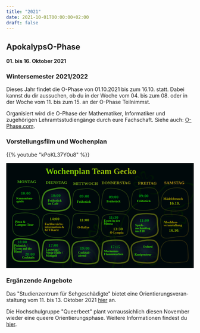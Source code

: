 ```yaml
---
title: "2021"
date: 2021-10-01T00:00:00+02:00
draft: false
---
```


## ApokalypsO-Phase

**01. bis 16. Oktober 2021**

### Wintersemester 2021/2022

Dieses Jahr findet die O-Phase von 01.10.2021 bis zum 16.10. statt.
Dabei kannst du dir aussuchen, ob du in der Woche vom 04. bis zum 08. oder in der Woche vom 11. bis zum 15. an der O-Phase Teilnimmst.

Organisiert wird die O-Phase der Mathematiker, Informatiker und zugehörigen Lehramts&shy;studien&shy;gänge durch eure Fachschaft.
Siehe auch: [O-Phase.com](https://o-phase.com/account/login).

### Vorstellungsfilm und Wochenplan

{{% youtube "kPoKL37Y0u8" %}}

<svg
   viewBox="0 0 508 285.75001"
   version="1.1"
   id="svg5"
   xmlns:xlink="http://www.w3.org/1999/xlink"
   xmlns="http://www.w3.org/2000/svg"
   xmlns:svg="http://www.w3.org/2000/svg">
  <defs
     id="defs">
    <linearGradient
       id="frames">
      <stop
         style="stop-color:#388a17;stop-opacity:1"
         offset="0"
         id="stop6102" />
      <stop
         style="stop-color:#5b3c0d;stop-opacity:1"
         offset="1"
         id="stop6104" />
    </linearGradient>
    <linearGradient
       id="highlight">
      <stop
         style="stop-color:#24394a;stop-opacity:0.57254899"
         offset="0"
         id="stop17684" />
      <stop
         style="stop-color:#201946;stop-opacity:0.09267417"
         offset="1"
         id="stop17686" />
    </linearGradient>
    <linearGradient
       id="heading">
      <stop
         style="stop-color:#75cf00;stop-opacity:1"
         offset="0"
         id="stop5940" />
      <stop
         style="stop-color:#d3a11b;stop-opacity:1"
         offset="1"
         id="stop5942" />
    </linearGradient>
    <linearGradient
       id="weekdays">
      <stop
         style="stop-color:#40a013;stop-opacity:1"
         offset="0"
         id="stop256910" />
      <stop
         style="stop-color:#c5831b;stop-opacity:1"
         offset="1"
         id="stop256912" />
    </linearGradient>
    <linearGradient
       xlink:href="#heading"
       id="linearGradient256297"
       x1="18.330492"
       y1="10.031636"
       x2="523.18079"
       y2="55.610588"
       gradientUnits="userSpaceOnUse"
       gradientTransform="translate(84.662041,-2.5783714)" />
    <linearGradient
       xlink:href="#weekdays"
       id="linearGradient257722"
       gradientUnits="userSpaceOnUse"
       x1="33.089157"
       y1="47.137821"
       x2="555.29407"
       y2="64.934868" />
    <linearGradient
       xlink:href="#weekdays"
       id="linearGradient257724"
       gradientUnits="userSpaceOnUse"
       x1="33.089157"
       y1="47.137821"
       x2="555.29407"
       y2="64.934868" />
    <linearGradient
       xlink:href="#weekdays"
       id="linearGradient257726"
       gradientUnits="userSpaceOnUse"
       x1="33.089157"
       y1="47.137821"
       x2="555.29407"
       y2="64.934868" />
    <linearGradient
       xlink:href="#weekdays"
       id="linearGradient257728"
       gradientUnits="userSpaceOnUse"
       x1="33.089157"
       y1="47.137821"
       x2="555.29407"
       y2="64.934868" />
    <linearGradient
       xlink:href="#weekdays"
       id="linearGradient257730"
       gradientUnits="userSpaceOnUse"
       x1="33.089157"
       y1="47.137821"
       x2="555.29407"
       y2="64.934868" />
    <linearGradient
       xlink:href="#weekdays"
       id="linearGradient257732"
       gradientUnits="userSpaceOnUse"
       x1="33.089157"
       y1="47.137821"
       x2="555.29407"
       y2="64.934868" />
    <radialGradient
       xlink:href="#highlight"
       id="radialGradient16986"
       cx="133.46398"
       cy="234.91393"
       fx="133.46398"
       fy="234.91393"
       r="39.398921"
       gradientTransform="matrix(1,0,0,0.82540223,0,41.015448)"
       gradientUnits="userSpaceOnUse" />
    <radialGradient
       xlink:href="#highlight"
       id="radialGradient16988"
       cx="213.75343"
       cy="237.30441"
       fx="213.75343"
       fy="237.30441"
       r="38.85313"
       gradientTransform="matrix(1,0,0,0.86436698,0,32.186314)"
       gradientUnits="userSpaceOnUse" />
    <radialGradient
       xlink:href="#highlight"
       id="radialGradient16990"
       cx="294.86633"
       cy="236.32964"
       fx="294.86633"
       fy="236.32964"
       r="39.101948"
       gradientTransform="matrix(1,0,0,0.84638901,0,36.302831)"
       gradientUnits="userSpaceOnUse" />
    <radialGradient
       xlink:href="#highlight"
       id="radialGradient16992"
       cx="374.41156"
       cy="235.77786"
       fx="374.41156"
       fy="235.77786"
       r="38.752403"
       gradientTransform="matrix(1,0,0,0.85096703,0,35.138676)"
       gradientUnits="userSpaceOnUse" />
    <radialGradient
       xlink:href="#highlight"
       id="radialGradient16994"
       cx="373.36136"
       cy="165.48178"
       fx="373.36136"
       fy="165.48178"
       r="38.755791"
       gradientTransform="matrix(1,0,0,0.88569809,0,18.914883)"
       gradientUnits="userSpaceOnUse" />
    <radialGradient
       xlink:href="#highlight"
       id="radialGradient10614"
       cx="52.619007"
       cy="231.99966"
       fx="52.619007"
       fy="231.99966"
       r="38.180096"
       gradientTransform="matrix(1,0,0,0.83593524,0,38.062971)"
       gradientUnits="userSpaceOnUse" />
    <radialGradient
       xlink:href="#highlight"
       id="radialGradient10616"
       cx="134.4686"
       cy="95.038124"
       fx="134.4686"
       fy="95.038124"
       r="39.564335"
       gradientTransform="matrix(1,0,0,0.81316812,0,17.756152)"
       gradientUnits="userSpaceOnUse" />
    <linearGradient
       xlink:href="#frames"
       id="linearGradient257162"
       x1="33.089157"
       y1="47.137821"
       x2="555.29407"
       y2="64.934868"
       gradientUnits="userSpaceOnUse" />
    <linearGradient
       xlink:href="#frames"
       id="linearGradient6536"
       x1="13.534964"
       y1="165.33647"
       x2="493.58337"
       y2="165.33647"
       gradientUnits="userSpaceOnUse" />
    <linearGradient
       xlink:href="#frames"
       id="linearGradient8265"
       gradientUnits="userSpaceOnUse"
       x1="19.43601"
       y1="92.004738"
       x2="548.9679"
       y2="319.35419" />
    <linearGradient
       xlink:href="#frames"
       id="linearGradient8267"
       gradientUnits="userSpaceOnUse"
       x1="19.43601"
       y1="92.004738"
       x2="548.9679"
       y2="319.35419" />
    <linearGradient
       xlink:href="#frames"
       id="linearGradient8269"
       gradientUnits="userSpaceOnUse"
       x1="19.43601"
       y1="92.004738"
       x2="548.9679"
       y2="319.35419" />
    <linearGradient
       xlink:href="#frames"
       id="linearGradient8271"
       gradientUnits="userSpaceOnUse"
       x1="19.43601"
       y1="92.004738"
       x2="548.9679"
       y2="319.35419" />
    <linearGradient
       xlink:href="#frames"
       id="linearGradient8273"
       gradientUnits="userSpaceOnUse"
       x1="19.43601"
       y1="92.004738"
       x2="548.9679"
       y2="319.35419" />
    <linearGradient
       xlink:href="#frames"
       id="linearGradient8275"
       gradientUnits="userSpaceOnUse"
       x1="19.43601"
       y1="92.004738"
       x2="548.9679"
       y2="319.35419" />
    <linearGradient
       xlink:href="#frames"
       id="linearGradient8277"
       gradientUnits="userSpaceOnUse"
       x1="19.43601"
       y1="92.004738"
       x2="548.9679"
       y2="319.35419" />
    <linearGradient
       xlink:href="#frames"
       id="linearGradient8279"
       gradientUnits="userSpaceOnUse"
       x1="19.43601"
       y1="92.004738"
       x2="548.9679"
       y2="319.35419" />
    <linearGradient
       xlink:href="#frames"
       id="linearGradient8281"
       gradientUnits="userSpaceOnUse"
       x1="19.43601"
       y1="92.004738"
       x2="548.9679"
       y2="319.35419" />
    <linearGradient
       xlink:href="#frames"
       id="linearGradient8283"
       gradientUnits="userSpaceOnUse"
       x1="19.43601"
       y1="92.004738"
       x2="548.9679"
       y2="319.35419" />
    <linearGradient
       xlink:href="#frames"
       id="linearGradient8285"
       gradientUnits="userSpaceOnUse"
       x1="19.43601"
       y1="92.004738"
       x2="548.9679"
       y2="319.35419" />
    <linearGradient
       xlink:href="#frames"
       id="linearGradient8287"
       gradientUnits="userSpaceOnUse"
       x1="19.43601"
       y1="92.004738"
       x2="548.9679"
       y2="319.35419" />
    <linearGradient
       xlink:href="#frames"
       id="linearGradient8289"
       gradientUnits="userSpaceOnUse"
       x1="19.43601"
       y1="92.004738"
       x2="548.9679"
       y2="319.35419" />
    <linearGradient
       xlink:href="#frames"
       id="linearGradient8291"
       gradientUnits="userSpaceOnUse"
       x1="19.43601"
       y1="92.004738"
       x2="548.9679"
       y2="319.35419" />
    <linearGradient
       xlink:href="#frames"
       id="linearGradient8293"
       gradientUnits="userSpaceOnUse"
       x1="19.43601"
       y1="92.004738"
       x2="548.9679"
       y2="319.35419" />
    <linearGradient
       xlink:href="#frames"
       id="linearGradient8295"
       gradientUnits="userSpaceOnUse"
       x1="19.43601"
       y1="92.004738"
       x2="548.9679"
       y2="319.35419" />
    <linearGradient
       xlink:href="#frames"
       id="linearGradient8297"
       gradientUnits="userSpaceOnUse"
       x1="19.43601"
       y1="92.004738"
       x2="548.9679"
       y2="319.35419" />
    <linearGradient
       xlink:href="#frames"
       id="linearGradient8299"
       gradientUnits="userSpaceOnUse"
       x1="19.43601"
       y1="92.004738"
       x2="548.9679"
       y2="319.35419" />
    <linearGradient
       xlink:href="#weekdays"
       id="linearGradient8564"
       gradientUnits="userSpaceOnUse"
       x1="30.926285"
       y1="55.818504"
       x2="484.73523"
       y2="55.818504" />
    <linearGradient
       xlink:href="#weekdays"
       id="linearGradient8566"
       gradientUnits="userSpaceOnUse"
       x1="30.926285"
       y1="55.818504"
       x2="484.73523"
       y2="55.818504" />
    <linearGradient
       xlink:href="#weekdays"
       id="linearGradient8568"
       gradientUnits="userSpaceOnUse"
       x1="30.926285"
       y1="55.818504"
       x2="484.73523"
       y2="55.818504" />
    <linearGradient
       xlink:href="#weekdays"
       id="linearGradient8570"
       gradientUnits="userSpaceOnUse"
       x1="30.926285"
       y1="55.818504"
       x2="484.73523"
       y2="55.818504" />
    <linearGradient
       xlink:href="#weekdays"
       id="linearGradient8572"
       gradientUnits="userSpaceOnUse"
       x1="30.926285"
       y1="55.818504"
       x2="484.73523"
       y2="55.818504" />
    <linearGradient
       xlink:href="#weekdays"
       id="linearGradient8574"
       gradientUnits="userSpaceOnUse"
       x1="30.926285"
       y1="55.818504"
       x2="484.73523"
       y2="55.818504" />
  </defs>
  <g
     id="layer1">
    <rect
       style="display:inline;fill:#00090b;fill-opacity:1;stroke:none;stroke-width:2.78551;stroke-linecap:round;stroke-linejoin:round;stroke-miterlimit:4;stroke-dasharray:none;stroke-opacity:1;paint-order:stroke fill markers"
       id="primer"
       width="508.147"
       height="285.88107"
       x="0"
       y="0" />
    <g
       style="clip-rule:evenodd;fill:#001e00;fill-opacity:0.633576;fill-rule:evenodd;stroke:none;stroke-linecap:round;stroke-linejoin:round"
       id="gecko"
       transform="matrix(0.13822526,0.34657909,-0.34657909,0.13822526,484.12378,-45.207782)">
      <path
         stroke="#88a900"
         stroke-width="1"
         d="m 248.495,423.515 c 0,73.149 15.383,118.711 65.229,180.552 2.051,2.545 21.063,22.52 38.668,37.463 14.214,12.065 32.299,21.212 35.013,14.898 1.345,-3.129 -13.303,-11.006 -27.556,-21.822 -19.41,-14.731 -40.756,-33.364 -44.659,-38.552 -14.668,-19.497 -37.019,-57.213 -47.639,-94.079 -17.525,-60.834 -19.056,-118.137 -19.056,-78.46 z"
         fill="#88a900"
         stroke-linecap="butt"
         opacity="1"
         stroke-linejoin="round"
         id="path900"
         style="fill:#001e00;fill-opacity:0.633576;stroke:none" />
      <path
         stroke="#88a900"
         stroke-width="1"
         d="m 167.846,350.439 c 1.711,-3.866 -1.265,6.048 2.611,3.436 8.163,-5.5 25.848,-17.795 27.486,-27.623 3.036,-18.213 -12.704,-22.915 -23.5,-19.241 -15.511,5.279 -28.863,25.218 -29.685,25.013 -7.057,-1.764 -1.78,-50.922 -30.235,-36.694 -31.92,15.96 5.966,37.311 -3.985,49.75 -8.844,11.054 -61.0015,-30.486 -55.7971,16.354 2.8782,25.904 48.1011,6.325 49.4751,13.193 3.45,17.249 -49.8578,11.39 -33.1209,40.68 15.9837,27.971 40.1929,-18.723 45.9019,-14.156 8.502,6.802 -17.9898,27.921 -11.407,38.893 8.396,13.993 29.415,11.706 36.831,-2.199 3.148,-5.901 2.587,-29.85 8.631,-31.864 1.709,-0.57 19.329,23.239 38.876,27.841 13.153,3.096 32.836,-11.253 40.064,-14.701 7.255,-3.461 10.755,-8.776 17.764,-17.296 3.075,-3.738 -48.223,23.345 -56.128,21.369 -12.767,-3.192 -27.492,-23.582 -41.373,-20.806 -2.248,0.45 -7.277,20.864 -14.705,32.983 -5.862,9.563 -13.476,13.092 -20.615,3.574 -7.729,-10.307 15.447,-29.493 4.81,-40.13 -8.471,-8.472 -31.9967,30.132 -38.0677,9.895 -4.8711,-16.237 30.2967,-25.439 25.2867,-35.457 -5.323,-10.647 -35.213,6.99 -38.48,-9.345 -7.2683,-36.342 35.474,-5.22 47.413,-15.667 12.642,-11.062 -34.8675,-35.136 1.787,-42.466 25.605,-5.121 13.267,27.838 28.036,29.685 11.83,1.478 28.64,-37.624 40.817,-16.08 10.719,18.966 -19.307,32.452 -18.691,31.059 z"
         fill="#88a900"
         stroke-linecap="butt"
         opacity="1"
         stroke-linejoin="round"
         id="path902"
         style="fill:#001e00;fill-opacity:0.633576;stroke:none" />
      <path
         stroke="#88a900"
         stroke-width="1"
         d="M 170.824,354.644"
         fill="#88a900"
         stroke-linecap="butt"
         opacity="1"
         stroke-linejoin="round"
         id="path904"
         style="fill:#001e00;fill-opacity:0.633576;stroke:none" />
      <path
         stroke="#88a900"
         stroke-width="1"
         d="m 171.309,354.32 c -9.83,-4.915 9.192,17.037 30.895,14.055 21.703,-2.982 30.589,-22.965 34.417,-36.364 12.134,-42.467 -22.744,-62.001 -27.644,-101.202 -2.643,-21.144 11.478,-62.887 11.478,-62.887 0,0 -3.239,44.575 -0.485,66.606 3.9,31.198 34.26,56.95 24.896,89.723 -6.776,23.717 -20.584,39.924 -34.296,44.952 -11.494,4.215 -22.858,-0.544 -30.566,-4.473 -6.683,-3.405 -15.683,-8.496 -11.281,-15.098"
         fill="#88a900"
         stroke-linecap="butt"
         opacity="1"
         stroke-linejoin="round"
         id="path906"
         style="fill:#001e00;fill-opacity:0.633576;stroke:none" />
      <path
         stroke="#88a900"
         stroke-width="1"
         d="m 219.054,165.634 c -2.591,-7.921 6.908,-38.265 15.033,-35.525 3.156,1.065 12.78,-28.506 28.554,-51.2517 13.953,-20.121 31.326,-30.7682 44.651,-29.2875 15.66,1.7399 51.89,40.8521 55.839,48.5726 4.806,9.3936 20.223,7.1206 25.46,15.1056 8.449,12.883 -1.097,31.99 -1.051,31.894 0.074,-0.158 6.388,-2.782 9.094,-8.772 2.322,-5.141 2.243,-14.626 1.262,-21.492 -2.348,-16.4346 -24.26,-10.629 -31.816,-24.4421 -14.189,-25.9405 -19.993,-49.7475 -56.656,-58.9132 -4.628,-1.157 -19.538,1.4652 -31.483,12.2128 -12.332,11.0967 -21.635,30.3319 -21.637,29.1917 -0.002,-1.7603 -13.322,29.0818 -21.364,46.7088 -2.172,4.762 -6.887,4.225 -9.536,5.473 -11.041,5.204 -15.715,17.46 -16.079,20.01 -1.357,9.499 11.889,27.118 9.729,20.515 z"
         fill="#88a900"
         stroke-linecap="butt"
         opacity="1"
         stroke-linejoin="round"
         id="path908"
         style="fill:#001e00;fill-opacity:0.633576;stroke:none" />
      <path
         stroke="#88a900"
         stroke-width="1"
         d="m 387.946,146.013 c -2.59,-4.946 0.331,11.205 1.353,16.694 1.763,9.468 4.195,19.55 2.735,29.202 -0.336,2.227 -6.5,24.964 -7.426,27.085 -14.312,32.792 -31.295,102.146 23.031,102.589 1.468,0.012 13.202,-4.144 17.392,-9.793 6.158,-8.305 10.334,-19.45 11.033,-20.737 2.101,-3.867 6.889,-18.403 6.85,-18.421 -1.293,-0.622 -6.22,9.495 -6.705,10.202 -2.833,4.129 -7.345,16.644 -14.687,24.912 -9.054,10.194 -24.118,14.867 -34.177,3.503 -24.536,-27.722 7.004,-79.516 13.898,-112.716 5.439,-26.197 -3.849,-34.475 -13.297,-52.52 z"
         fill="#88a900"
         stroke-linecap="butt"
         opacity="1"
         stroke-linejoin="round"
         id="path910"
         style="fill:#001e00;fill-opacity:0.633576;stroke:none" />
      <path
         stroke="#88a900"
         stroke-width="1"
         d="m 442.249,272.875 c 5.119,0.59 -9.707,-3.462 -14.76,-4.473 -8.373,-1.675 -33.244,-1.643 -27.624,-17.379 9.766,-27.344 28.791,-1.398 42.925,-6.225 2.796,-0.955 -18.147,-26.873 -11.689,-37.944 5.502,-9.431 22.752,0.033 25.887,1.536 3.135,1.503 14.066,21.303 14.956,21.272 3.915,-0.139 2.302,-33.353 23.052,-32.41 9.658,0.439 12.241,6.294 14.288,8.994 7.529,9.928 -22.87,27.885 -14.716,38.368 7.695,9.894 48.046,-35.931 41.919,13.085 -2.637,21.096 -37.992,3.472 -39.562,19.168 -1.056,10.559 31.952,3.51 23.18,24.813 -3.861,9.377 -41.957,-19.96 -35.596,-9.359 4.954,8.257 21.531,25.284 34.274,24.122 7.966,-0.726 17.377,-11.178 12.431,-27.253 -2.502,-8.131 -24.001,-9.941 -23.977,-12.738 0.025,-2.797 20.219,2.588 21.293,2.453 15.802,-1.975 21.853,-22.503 17.686,-37.506 -9.883,-35.575 -41.47,6.214 -49.184,-1.5 -6.455,-6.455 41.772,-22.404 21.752,-39.754 -4.121,-3.572 -7.924,-9.167 -12.892,-11.268 -34.508,-14.6 -27.522,32.589 -34.538,31.777 -7.016,-0.811 -1.992,-12.634 -9.124,-19.664 -2.264,-2.23 -5.424,-6.437 -10.143,-8.502 -6.647,-2.909 -20.281,-2.505 -25.742,3.685 -14.55,16.49 13.568,43.643 11.515,45.696 -1.085,1.085 -29.771,-11.513 -36.623,-8.399 -7.44,3.382 -10.035,14.915 -10.287,21.966 -0.938,26.252 44.904,20.874 47.445,20.75 2.541,-0.124 1.578,-3.573 3.854,-3.311 z"
         fill="#88a900"
         stroke-linecap="butt"
         opacity="1"
         stroke-linejoin="round"
         id="path912"
         style="fill:#001e00;fill-opacity:0.633576;stroke:none" />
      <path
         stroke="#88a900"
         stroke-width="1"
         d="m 483.489,291.167 c 0.667,-2.809 -6.253,-0.103 -9.897,10.878 -3.644,10.98 -10.236,27.268 -18.821,37.595 -9.374,11.276 -50.856,23.207 -36.286,24.873 5.636,0.645 35.35,-9.408 44.32,-17.418 18.954,-16.924 17.676,-43.251 20.684,-55.928 z"
         fill="#88a900"
         stroke-linecap="butt"
         opacity="1"
         stroke-linejoin="round"
         id="path914"
         style="fill:#001e00;fill-opacity:0.633576;stroke:none" />
      <path
         stroke="#88a900"
         stroke-width="1"
         d="m 414.591,368.078 c -6.651,-1.365 9.005,14.839 23.119,33.406 16.605,21.846 32.984,49.712 36.42,58.164 8.59,21.131 13.985,42.031 19.191,64.141 0.307,1.303 4.797,21.714 6.529,21.109 3.43,-1.199 1.89,-16.524 1.596,-19.202 -2.933,-26.705 -23.502,-96.688 -52.913,-132.323 -10.81,-13.097 -29.573,-24.398 -33.942,-25.295 z"
         fill="#88a900"
         stroke-linecap="butt"
         opacity="1"
         stroke-linejoin="round"
         id="path916"
         style="fill:#001e00;fill-opacity:0.633576;stroke:none" />
      <path
         stroke="#88a900"
         stroke-width="1"
         d="m 503.958,542.962 c -0.102,0.724 15.718,-32.435 32.515,-38.27 17.622,-6.121 42.676,20.746 49.305,16.871 6.867,-4.015 -2.434,-32.963 17.078,-27.045 15.35,4.656 8.91,31.349 17.839,30.421 7.271,-0.755 22.506,-52.404 36.542,-32.859 10.103,14.069 -13.219,36.731 -5.187,41.989 9.08,5.945 43.806,-39.534 51.17,-8.091 10.513,44.883 -42.77,21.697 -53.45,42.499 -5.262,10.249 45.957,49.079 14.001,54.537 -28.096,4.799 -23.419,-48.729 -44.64,-42.882 -14.945,4.117 -4.073,48.066 -28.03,52.158 -33.202,5.671 -4.106,-54.378 -0.768,-58.174 4.555,-5.18 -13.044,-11.509 -20.136,-12.38 -6.558,-0.805 -17.229,15.69 -20.159,27.749 -1.927,7.932 -3.432,19.834 -4.322,28.953 -0.162,1.654 -0.303,3.217 -0.423,4.648 -0.329,3.921 3.133,37.893 29.927,66.441 9.329,9.94 49.676,45.021 53.623,47.836 12.838,9.158 -27.951,-31.823 -44.772,-50.785 -16.239,-18.306 -39.882,-38.938 -33.286,-76.935 3.178,-18.307 8.213,-40.192 19.536,-40.441 7.696,-0.169 12.599,6.541 9.91,10.805 -14.763,23.414 -37.055,65.579 10.14,66.478 24.461,0.466 26.154,-56.124 30.492,-55.194 19.555,4.195 18.272,66.352 54.804,38.369 36.87,-28.242 -23.445,-49.54 -19.641,-58.086 8.949,-20.102 70.225,6.46 63.246,-50.023 -4.51,-36.501 -55.048,9.337 -61.091,5.277 -6.043,-4.061 26.155,-27.1 11.425,-40.696 -32.388,-29.897 -42.557,27.695 -47.966,27.949 -9.127,0.427 -2.019,-27.5 -11.759,-30.779 -5.2,-1.751 -11.631,-2.024 -16.535,0.742 -16.331,9.209 -7.974,26.225 -12.536,27.373 -2.406,0.605 -28.453,-20.332 -40.37,-20.668 -17.312,-0.489 -33.091,28.212 -36.482,52.213 z"
         fill="#88a900"
         stroke-linecap="butt"
         opacity="1"
         stroke-linejoin="round"
         id="path918"
         style="fill:#001e00;fill-opacity:0.633576;stroke:none" />
      <path
         stroke="#88a900"
         stroke-width="1"
         d="m 628.924,736.992 c 31.802,28.379 75.253,47.021 96.138,121.743 9.25,33.095 15.966,98.527 -2.635,157.705 -23.396,74.44 -83.59,140.48 -192.489,136.61 -71.995,-2.55 -165.859,-86.22 -134.242,-164.116 37.749,-93.009 99.491,-96.445 137.486,-79.68 27.18,11.992 33.121,40.847 35.749,39.554 5.83,-2.869 -10.14,-37.876 -26.658,-48.193 -22.679,-14.165 -49.905,-11.591 -70.082,-6.344 -69.442,18.059 -115.734,118.209 -72.55,190.699 12.625,21.19 33.898,46.55 62.404,57.54 C 666.747,1221.44 793.11,1024.82 732.12,840.117 712.324,780.164 663.476,761.359 614.846,719.339"
         fill="#88a900"
         stroke-linecap="butt"
         opacity="1"
         stroke-linejoin="round"
         id="path920"
         style="fill:#001e00;fill-opacity:0.633576;stroke:none" />
      <path
         stroke="#88a900"
         stroke-width="1"
         d="m 567.345,949.549 c -5.637,2.429 -5.209,-14.048 -41.91,-14.048 -28.542,0 -28.078,5.534 -52.994,25.11 -12.899,10.134 -32.924,39.221 -26.042,68.399 8.652,36.69 54.348,64.53 98.974,64.78 49.43,0.28 126.666,-27.58 135.306,-148.537 5.992,-83.891 -92.237,-165.267 -160.831,-192.039 -36.566,-14.271 -36.449,-11.782 -63.859,-22.06 -5.279,-1.98 -63.7,-8.745 -61.179,-11.397 2.946,-3.098 7.291,-4.816 12.536,-5.552 12.98,-1.819 31.469,2.381 47.896,6.586 23.066,5.905 79.215,26.741 98.312,35.674 126.082,58.973 186.238,204.561 78.301,312.495 -19.979,19.98 -46.369,30.48 -77.008,31.18 -68.939,1.58 -144.316,-38.26 -110.655,-115.2 3.746,-8.561 17.79,-27.758 34.144,-39.067 16.586,-11.47 35.137,-17.002 47.099,-18.379 21.902,-2.522 43.54,21.353 41.91,22.055 z"
         fill="#88a900"
         stroke-linecap="butt"
         opacity="1"
         stroke-linejoin="round"
         id="path922"
         style="fill:#001e00;fill-opacity:0.633576;stroke:none" />
      <path
         stroke="#88a900"
         stroke-width="1"
         d="m 464.225,1035.5 c 0.236,-0.04 0.472,-0.07 0.708,-0.1"
         fill="#88a900"
         stroke-linecap="butt"
         opacity="1"
         stroke-linejoin="round"
         id="path924"
         style="fill:#001e00;fill-opacity:0.633576;stroke:none" />
      <path
         stroke="#88a900"
         stroke-width="1"
         d="m 379.028,663.588 c -16.601,9.959 -71.458,18.493 -77.126,37.807 -5.146,17.539 34.601,47.629 34.601,47.629 0,0 -18.527,-8.091 -25.629,-13.483 -7.121,-5.407 -15.437,-9.122 -20.136,-17.274 -18.013,-31.251 36.535,-50.018 60.084,-54.133 1.768,-0.309 34.349,-4.231 28.206,-0.546 z"
         fill="#88a900"
         stroke-linecap="butt"
         opacity="1"
         stroke-linejoin="round"
         id="path926"
         style="fill:#001e00;fill-opacity:0.633576;stroke:none" />
      <path
         stroke="#88a900"
         stroke-width="1"
         d="m 338.016,753.03 c -5.625,5.118 -20.696,3.707 -30.82,3.306 -5.469,-0.217 -13.097,5.469 -10.905,11.756 6.15,17.644 42.562,3.314 42.708,25.437 0.087,13.052 -58.369,13.842 -40.256,29.456 16.275,14.031 36.097,-24.45 48.381,-10.65 10.236,11.499 -51.412,58.735 1.328,64.701 32.39,3.664 10.364,-48.538 28.984,-60.195 19.341,-12.107 11.306,40.08 38.487,28.026 9.077,-4.026 10.812,-7.337 11.012,-12.12 0.707,-16.833 -34.818,-34.077 -29.481,-47.269 7.231,-17.868 41.877,4.569 48.499,-18.048 6.171,-21.075 -20.634,-20.173 -38.023,-12.074 -7.241,3.373 -22.315,-3.681 -26.282,-8.409 -21.225,-25.305 16.668,-37.201 39.568,-32.698 3.479,0.684 -48.985,6.898 -38.197,23.837 2.986,4.688 7.333,6.947 17.386,7.816 10.053,0.868 31.83,-10.341 43.763,-3.841 7.679,4.182 21.524,16.95 15.346,33.801 -10.954,29.877 -50.457,-5.103 -59.076,11.364 -4.367,8.343 34.635,19.922 41.714,38.18 3.78,9.746 -3.45,25.93 -26.983,34.464 -29.352,10.645 -20.082,-40.374 -35.986,-38.847 -18.145,1.741 15.584,75.499 -38.525,67.712 -69.438,-9.994 6.919,-55.309 -1.838,-71.317 -5.52,-10.091 -15.619,9.698 -28.335,16.715 -5.525,3.048 -15.237,0.492 -19.124,-2.649 -38.69,-31.263 37.381,-30.253 38.502,-39.582 1.6,-13.305 -48.729,-2.084 -43.006,-29.194 1.233,-5.839 6.275,-12.905 14.425,-14.16 10.942,-1.684 28.216,-1.194 35.165,0.7 2.514,0.685 1.759,3.61 1.569,3.782 z"
         fill="#88a900"
         stroke-linecap="butt"
         opacity="1"
         stroke-linejoin="round"
         id="path928"
         style="fill:#001e00;fill-opacity:0.633576;stroke:none" />
    </g>
  </g>
  <g
     id="layer2">
    <g
       id="g47455"
       style="display:inline;fill:none;fill-opacity:1;stroke:url(#linearGradient6536);stroke-width:2.8;stroke-miterlimit:4;stroke-dasharray:none;stroke-opacity:0.368627"
       transform="translate(1.0583333,4.2333335)">
      <path
         style="opacity:0.5;fill:none;fill-opacity:1;stroke:url(#linearGradient8291);stroke-width:1.7;stroke-linecap:butt;stroke-linejoin:miter;stroke-miterlimit:4;stroke-dasharray:none;stroke-opacity:1"
         d="M 90.315932,96.214766 C 92.29882,110.91324 90.171348,118.54602 76.466511,121.04629 62.761686,123.54656 48.629137,123.48563 34.068871,120.86352 19.508597,118.24141 13.504109,108.58696 16.055406,91.900256 18.606699,75.213526 26.123304,65.1395 38.605222,61.678189 c 12.481917,-3.461325 30.714522,-2.205405 39.474526,4.010414 8.760001,6.215809 10.254536,15.836716 12.236184,30.526163 z"
         id="path3979" />
      <path
         style="fill:url(#radialGradient10614);fill-opacity:1;stroke:url(#linearGradient8297);stroke-width:3.5;stroke-linecap:butt;stroke-linejoin:miter;stroke-miterlimit:4;stroke-dasharray:none;stroke-opacity:1"
         d="m 89.128063,237.80019 c 1.98289,14.69847 1.217543,25.87561 -12.691213,24.49269 -13.862671,-1.37833 -30.008559,2.43934 -44.568829,-0.18277 C 17.307751,259.488 13.47445,249.83355 16.02574,233.14685 c 2.5513,-16.68673 -3.163774,-27.49135 9.318146,-30.95267 12.48192,-3.46132 42.647448,0.97331 52.706204,4.74102 9.683075,3.62699 9.096323,16.17554 11.077973,30.86499 z"
         id="path3979-75" />
      <path
         style="opacity:0.5;fill:none;fill-opacity:1;stroke:url(#linearGradient8293);stroke-width:1.7;stroke-linecap:butt;stroke-linejoin:miter;stroke-miterlimit:4;stroke-dasharray:none;stroke-opacity:1"
         d="m 16.000601,161.92344 c -0.4491,-14.82686 -2.384947,-26.27259 11.319883,-28.77285 10.69672,-1.95147 20.504567,-2.96569 31.722417,-1.79666 3.15466,0.32875 10.640055,2.63244 13.835935,3.20798 14.56028,2.62211 18.218389,14.88442 15.667099,31.57112 -2.55131,16.68673 -12.017954,22.23998 -24.499874,25.70129 -12.48192,3.46132 -30.527769,4.57266 -39.287769,-1.64316 -8.76002,-6.21581 -8.298481,-13.10713 -8.757691,-28.26772 z"
         id="path3979-7-3-0" />
      <path
         style="fill:url(#radialGradient16986);fill-opacity:1;stroke:url(#linearGradient8299);stroke-width:3.5;stroke-linecap:butt;stroke-linejoin:miter;stroke-miterlimit:4;stroke-dasharray:none;stroke-opacity:1"
         d="m 171.05841,237.94442 c 0.67741,14.81616 -5.01845,27.05381 -18.86891,27.5852 -13.92079,0.53409 -21.73196,-0.27229 -36.29223,-2.8944 -14.56025,-2.62211 -22.15315,-9.07906 -19.60186,-25.76576 2.55129,-16.68673 1.239603,-32.50642 14.18771,-32.15284 13.37931,0.36536 41.40166,-2.97281 50.16168,3.243 8.76001,6.21581 9.75204,15.5152 10.41361,29.9848 z"
         id="path3979-7-92" />
      <path
         style="opacity:0.5;fill:none;fill-opacity:1;stroke:url(#linearGradient8295);stroke-width:1.7;stroke-linecap:butt;stroke-linejoin:miter;stroke-miterlimit:4;stroke-dasharray:none;stroke-opacity:1"
         d="m 96.216841,160.81391 c 1.24353,-15.5002 1.86821,-24.70867 15.573029,-27.20895 13.70485,-2.50025 26.11377,-0.0619 40.67404,2.56019 14.56027,2.62213 20.56476,12.27656 18.01346,28.96326 -2.5513,16.68673 -5.64558,28.00645 -18.12749,31.46776 -12.48193,3.46133 -35.99402,0.6568 -44.75401,-5.55902 -8.760017,-6.21581 -12.564381,-15.44821 -11.379029,-30.22324 z"
         id="path3979-7-7-2" />
      <path
         style="fill:url(#radialGradient10616);fill-opacity:1;stroke:url(#linearGradient8289);stroke-width:3.5;stroke-linecap:butt;stroke-linejoin:miter;stroke-miterlimit:4;stroke-dasharray:none;stroke-opacity:1"
         d="m 172.91063,97.239186 c 1.98289,14.698494 -6.98663,24.543584 -20.69147,27.043844 -13.70483,2.50027 -23.32036,2.92521 -37.88063,0.3031 C 99.778277,121.96402 93.773779,112.30957 96.325075,95.622866 98.876357,78.936138 104.13873,72.3152 116.62063,68.853889 c 12.48195,-3.461326 35.29381,-8.356679 44.05383,-2.14086 8.76001,6.215809 10.25453,15.836715 12.23617,30.526157 z"
         id="path3979-7" />
      <path
         style="opacity:0.5;fill:none;fill-opacity:1;stroke:url(#linearGradient8287);stroke-width:1.7;stroke-linecap:butt;stroke-linejoin:miter;stroke-miterlimit:4;stroke-dasharray:none;stroke-opacity:1"
         d="m 251.18949,101.63541 c -2.10282,14.22885 -0.14458,22.33127 -13.84941,24.83155 -13.70483,2.50024 -30.22038,1.43835 -44.78063,-1.18376 -14.56029,-2.62213 -16.89713,-11.13296 -14.34582,-27.819669 2.55129,-16.686739 1.93666,-27.598239 16.94162,-30.134103 3.51428,-0.593919 6.64304,-0.44472 7.8378,-0.824517 0.81664,-0.25959 6.30698,-0.528864 7.16031,-0.653505 11.77302,-1.719582 22.82583,0.269872 30.25884,5.544088 8.76,6.215823 12.94424,15.577076 10.77729,30.239916 z"
         id="path3979-7-5" />
      <path
         style="opacity:0.5;fill:none;fill-opacity:1;stroke:url(#linearGradient8285);stroke-width:1.7;stroke-linecap:butt;stroke-linejoin:miter;stroke-miterlimit:4;stroke-dasharray:none;stroke-opacity:1"
         d="m 178.05247,159.74307 c 2.78554,-14.77318 -1.65278,-25.11725 12.21162,-26.47829 14.56303,-1.42962 25.42281,-0.51369 39.98306,2.10844 7.11144,1.28068 14.59651,0.24348 17.62602,4.87924 3.17323,4.85571 2.53597,15.19382 1.23076,23.7305 -2.55129,16.68673 -1.28277,26.92616 -13.76468,30.38747 -12.48193,3.46133 -45.24881,7.48512 -54.00881,1.2693 -8.76,-6.21581 -6.02441,-21.33082 -3.27797,-35.89666 z"
         id="path3979-7-9-9" />
      <path
         style="fill:url(#radialGradient16988);fill-opacity:1;stroke:url(#linearGradient8283);stroke-width:3.5;stroke-linecap:butt;stroke-linejoin:miter;stroke-miterlimit:4;stroke-dasharray:none;stroke-opacity:1"
         d="m 250.43227,242.07572 c -2.10282,14.22885 0.58298,23.13755 -13.12185,25.63783 -13.70483,2.50024 -30.22038,1.43835 -44.78063,-1.18376 -14.56029,-2.62213 -14.30923,-11.13345 -15.63049,-27.96229 -1.42871,-18.19746 3.22133,-27.45561 18.22629,-29.99148 3.51428,-0.59392 6.64304,-0.44472 7.8378,-0.82451 0.81664,-0.25959 6.97748,-1.51463 7.83081,-1.63927 11.77302,-1.71958 25.3122,-0.10221 29.58834,6.52985 5.8206,9.02744 12.21668,14.7708 10.04973,29.43363 z"
         id="path3979-7-5-2" />
      <path
         style="opacity:0.5;fill:none;fill-opacity:1;stroke:url(#linearGradient8277);stroke-width:1.7;stroke-linecap:butt;stroke-linejoin:miter;stroke-miterlimit:4;stroke-dasharray:none;stroke-opacity:1"
         d="m 332.1006,101.26233 c 1.98288,14.69847 -0.14458,22.33126 -13.84942,24.83154 -13.70484,2.50024 -25.42281,0.51369 -39.98306,-2.10844 -7.11144,-1.28068 -14.59651,-2.31326 -17.62602,-6.94902 -3.17323,-4.85571 -4.10725,-11.5519 -2.80204,-20.088584 2.55129,-16.686733 2.85405,-28.498301 15.33596,-31.959612 12.48193,-3.461325 36.00684,1.957919 44.76684,8.17374 8.76,6.215808 12.17607,13.410929 14.15774,28.100376 z"
         id="path3979-7-9" />
      <path
         style="fill:url(#radialGradient16990);fill-opacity:1;stroke:url(#linearGradient8281);stroke-width:3.5;stroke-linecap:butt;stroke-linejoin:miter;stroke-miterlimit:4;stroke-dasharray:none;stroke-opacity:1"
         d="m 332.07094,242.50892 c -1.1438,14.69847 -2.09312,21.16984 -15.79796,23.67012 -13.70484,2.50024 -23.47427,1.67511 -38.03452,-0.94702 -7.11144,-1.28068 -12.39857,-3.40214 -15.42808,-8.0379 -3.17323,-4.85571 -6.30519,-10.46302 -4.99998,-18.9997 2.55129,-16.68673 -1.34919,-26.53249 11.13272,-29.9938 12.48193,-3.46133 41.04459,-5.36467 49.80459,0.85115 8.76,6.21581 14.47321,18.67932 13.32323,33.45715 z"
         id="path3979-7-9-8" />
      <path
         style="opacity:0.5;fill:none;fill-opacity:1;stroke:url(#linearGradient8279);stroke-width:1.7;stroke-linecap:butt;stroke-linejoin:miter;stroke-miterlimit:4;stroke-dasharray:none;stroke-opacity:1"
         d="m 257.32578,157.72324 c 2.10282,-14.22885 1.07905,-19.48822 14.78388,-21.9885 13.70483,-2.50024 29.10148,-2.87206 43.84616,-1.65929 14.95207,1.22983 16.98076,11.27558 14.42945,27.96229 -2.55129,16.68674 1.29597,29.22848 -13.70899,31.76435 -3.51428,0.59392 -8.39591,0.82339 -9.59067,1.20318 -0.81664,0.25959 -7.96819,0.70147 -8.82152,0.82611 -11.77302,1.71958 -26.53872,0.54109 -33.97173,-4.73313 -8.76,-6.21582 -9.13353,-18.71217 -6.96658,-33.37501 z"
         id="path3979-7-5-7" />
      <path
         style="opacity:0.5;fill:none;fill-opacity:1;stroke:url(#linearGradient8275);stroke-width:1.7;stroke-linecap:butt;stroke-linejoin:miter;stroke-miterlimit:4;stroke-dasharray:none;stroke-opacity:1"
         d="m 412.29843,98.544736 c 1.98288,14.698484 -2.54769,20.544164 -16.25251,23.044444 -13.70485,2.50025 -25.43429,4.22643 -39.99456,1.60432 -14.56027,-2.62213 -20.56476,-12.27656 -18.01346,-28.963264 2.5513,-16.686734 4.07625,-23.768621 16.55816,-27.229932 12.48193,-3.461326 38.7297,-6.812737 47.48969,-0.596917 8.76002,6.215808 8.23104,17.451907 10.21268,32.141349 z"
         id="path3979-7-7" />
      <path
         style="fill:url(#radialGradient16992);fill-opacity:1;stroke:url(#linearGradient8271);stroke-width:3.5;stroke-linecap:butt;stroke-linejoin:miter;stroke-miterlimit:4;stroke-dasharray:none;stroke-opacity:1"
         d="m 411.0185,239.23857 c -1.27598,14.96949 -1.55117,23.83344 -15.25599,26.33372 -13.70485,2.50025 -25.18054,1.48991 -39.74081,-1.1322 -14.56027,-2.62213 -14.84297,-10.79983 -18.01346,-28.96326 -2.90269,-16.62921 4.85491,-22.49919 17.33682,-25.9605 12.48193,-3.46133 37.95104,-8.08217 46.71103,-1.86635 8.76002,6.21581 10.22129,16.81964 8.96241,31.58859 z"
         id="path3979-7-7-9" />
      <path
         style="fill:url(#radialGradient16994);fill-opacity:1;stroke:url(#linearGradient8273);stroke-width:3.5;stroke-linecap:butt;stroke-linejoin:miter;stroke-miterlimit:4;stroke-dasharray:none;stroke-opacity:1"
         d="m 336.66107,170.43769 c -1.98289,-14.69849 5.9302,-32.86181 19.63504,-35.36207 13.70483,-2.50027 26.41535,-3.08642 40.97562,-0.46431 14.56025,2.62211 9.51448,17.57142 12.59557,36.53862 2.8091,17.29281 -6.22326,21.31303 -18.70516,24.77434 -12.48195,3.46132 -34.56131,2.93716 -43.32133,-3.27865 -8.76001,-6.21581 -9.1981,-7.51849 -11.17974,-22.20793 z"
         id="path3979-7-8" />
      <path
         style="opacity:0.5;fill:none;fill-opacity:1;stroke:url(#linearGradient8265);stroke-width:1.7;stroke-linecap:butt;stroke-linejoin:miter;stroke-miterlimit:4;stroke-dasharray:none;stroke-opacity:1"
         d="m 492.51467,97.435206 c 0.4491,14.826864 1.40172,23.169844 -12.30311,25.670104 -10.69672,1.95147 -21.51428,4.09701 -32.73213,2.92798 -3.15466,-0.32875 -9.64011,-1.78256 -12.83599,-2.3581 -14.56028,-2.62211 -18.28585,-11.56455 -15.73456,-28.251257 2.55131,-16.686732 13.07841,-26.753143 25.56033,-30.214455 12.48192,-3.461324 28.59557,-3.677681 37.35557,2.53814 8.76002,6.215808 10.23068,14.526997 10.68989,29.687588 z"
         id="path3979-7-3" />
      <path
         style="opacity:0.5;fill:none;fill-opacity:1;stroke:url(#linearGradient8267);stroke-width:1.7;stroke-linecap:butt;stroke-linejoin:miter;stroke-miterlimit:4;stroke-dasharray:none;stroke-opacity:1"
         d="m 418.19934,163.14388 c -1.98289,-14.69847 -2.53654,-24.91048 11.1683,-27.41075 13.70483,-2.50027 30.51849,0.13989 45.07876,2.762 14.56027,2.62211 17.23015,12.10083 18.01346,28.96326 0.76774,16.52715 -1.83469,28.90688 -19.16172,27.78744 -12.92601,-0.83511 -41.34487,8.20485 -50.10488,1.98903 -8.76,-6.21581 -3.01227,-19.40153 -4.99392,-34.09098 z"
         id="path3979-1" />
      <path
         style="opacity:0.5;fill:none;fill-opacity:1;stroke:url(#linearGradient8269);stroke-width:1.7;stroke-linecap:butt;stroke-linejoin:miter;stroke-miterlimit:4;stroke-dasharray:none;stroke-opacity:1"
         d="m 491.41232,238.32727 c 0.4491,14.82686 3.33392,26.06036 -11.23042,26.02463 -10.87324,-0.0267 -20.54499,3.27995 -31.76284,2.11092 -3.15466,-0.32875 -10.6094,-0.9655 -13.80528,-1.54104 -14.56028,-2.62211 -20.00799,-16.04551 -17.4567,-32.73221 2.55131,-16.68673 12.5395,-26.39648 27.28247,-25.7335 12.93988,0.5819 28.59557,-3.67768 37.35557,2.53814 8.76002,6.21581 9.15799,14.17247 9.6172,29.33306 z"
         id="path3979-7-3-7" />
    </g>
    <g
       id="g257154"
       style="fill:url(#linearGradient257162);fill-opacity:1"
       transform="translate(0,-3.1750001)">
      <text
         xml:space="preserve"
         style="font-style:normal;font-variant:normal;font-weight:bold;font-stretch:normal;font-size:11.2889px;line-height:0.95;font-family:Montserrat;-inkscape-font-specification:'Montserrat Bold';fill:url(#linearGradient257732);fill-opacity:1;stroke:url(#linearGradient8574);stroke-width:0.264583;stroke-opacity:0.368627"
         x="427.80542"
         y="60.470165"
         id="text14297-1-5-21"><tspan
           style="font-style:normal;font-variant:normal;font-weight:bold;font-stretch:normal;font-size:11.2889px;font-family:Montserrat;-inkscape-font-specification:'Montserrat Bold';fill:url(#linearGradient257732);fill-opacity:1;stroke:url(#linearGradient8574);stroke-width:0.264583;stroke-opacity:0.368627"
           x="427.80542"
           y="60.470165"
           id="tspan56078-0-9-63">SAMSTAG</tspan></text>
      <text
         xml:space="preserve"
         style="font-style:normal;font-variant:normal;font-weight:bold;font-stretch:normal;font-size:11.2889px;line-height:0.95;font-family:Montserrat;-inkscape-font-specification:'Montserrat Bold';fill:url(#linearGradient257730);fill-opacity:1;stroke:url(#linearGradient8572);stroke-width:0.264583;stroke-opacity:0.368627"
         x="357.08688"
         y="61.702206"
         id="text14297-1-5-7"><tspan
           style="font-style:normal;font-variant:normal;font-weight:bold;font-stretch:normal;font-size:11.2889px;font-family:Montserrat;-inkscape-font-specification:'Montserrat Bold';fill:url(#linearGradient257730);fill-opacity:1;stroke:url(#linearGradient8572);stroke-width:0.264583;stroke-opacity:0.368627"
           x="357.08688"
           y="61.702206"
           id="tspan56078-0-9-2">FREITAG</tspan></text>
      <text
         xml:space="preserve"
         style="font-style:normal;font-variant:normal;font-weight:bold;font-stretch:normal;font-size:11.2889px;line-height:0.95;font-family:Montserrat;-inkscape-font-specification:'Montserrat Bold';fill:url(#linearGradient257728);fill-opacity:1;stroke:url(#linearGradient8570);stroke-width:0.264583;stroke-opacity:0.368627"
         x="258.32339"
         y="60.184109"
         id="text14297-1-5-4"><tspan
           style="font-style:normal;font-variant:normal;font-weight:bold;font-stretch:normal;font-size:11.2889px;font-family:Montserrat;-inkscape-font-specification:'Montserrat Bold';fill:url(#linearGradient257728);fill-opacity:1;stroke:url(#linearGradient8570);stroke-width:0.264583;stroke-opacity:0.368627"
           x="258.32339"
           y="60.184109"
           id="tspan56078-0-9-79">DONNERSTAG</tspan></text>
      <text
         xml:space="preserve"
         style="font-style:normal;font-variant:normal;font-weight:bold;font-stretch:normal;font-size:11.2889px;line-height:0.95;font-family:Montserrat;-inkscape-font-specification:'Montserrat Bold';fill:url(#linearGradient257726);fill-opacity:1;stroke:url(#linearGradient8568);stroke-width:0.264583;stroke-opacity:0.368627"
         x="181.1713"
         y="62.228893"
         id="text14297-1-5-3"><tspan
           style="font-style:normal;font-variant:normal;font-weight:bold;font-stretch:normal;font-size:11.2889px;font-family:Montserrat;-inkscape-font-specification:'Montserrat Bold';fill:url(#linearGradient257726);fill-opacity:1;stroke:url(#linearGradient8568);stroke-width:0.264583;stroke-opacity:0.368627"
           x="181.1713"
           y="62.228893"
           id="tspan56078-0-9-6">MITTWOCH</tspan></text>
      <text
         xml:space="preserve"
         style="font-style:normal;font-variant:normal;font-weight:bold;font-stretch:normal;font-size:11.2889px;line-height:0.95;font-family:Montserrat;-inkscape-font-specification:'Montserrat Bold';fill:url(#linearGradient257724);fill-opacity:1;stroke:url(#linearGradient8566);stroke-width:0.264583;stroke-opacity:0.368627"
         x="107.08832"
         y="59.843296"
         id="text14297-1-5-2"><tspan
           style="font-style:normal;font-variant:normal;font-weight:bold;font-stretch:normal;font-size:11.2889px;font-family:Montserrat;-inkscape-font-specification:'Montserrat Bold';fill:url(#linearGradient257724);fill-opacity:1;stroke:url(#linearGradient8566);stroke-width:0.264583;stroke-opacity:0.368627"
           x="107.08832"
           y="59.843296"
           id="tspan56078-0-9-7">DIENSTAG</tspan></text>
      <text
         xml:space="preserve"
         style="font-style:normal;font-variant:normal;font-weight:bold;font-stretch:normal;font-size:11.2889px;line-height:0.95;font-family:Montserrat;-inkscape-font-specification:'Montserrat Bold';fill:url(#linearGradient257722);fill-opacity:1;stroke:url(#linearGradient8564);stroke-width:0.264583;stroke-opacity:0.368627"
         x="29.989305"
         y="57.310349"
         id="text14297-1-5"><tspan
           style="font-style:normal;font-variant:normal;font-weight:bold;font-stretch:normal;font-size:11.2889px;font-family:Montserrat;-inkscape-font-specification:'Montserrat Bold';fill:url(#linearGradient257722);fill-opacity:1;stroke:url(#linearGradient8564);stroke-width:0.264583;stroke-opacity:0.368627"
           x="29.989305"
           y="57.310349"
           id="tspan56078-0-9">MONTAG</tspan></text>
    </g>
    <text
       xml:space="preserve"
       style="font-style:normal;font-variant:normal;font-weight:bold;font-stretch:normal;font-size:8.46667px;line-height:0.95;font-family:Montserrat;-inkscape-font-specification:'Montserrat Bold';fill:#38d800;fill-opacity:1;stroke:none;stroke-width:0.264583;stroke-opacity:0.368627"
       x="27.281733"
       y="99.102745"
       id="text14297"><tspan
         id="tspan14295"
         style="font-style:normal;font-variant:normal;font-weight:bold;font-stretch:normal;font-size:8.46667px;font-family:Montserrat;-inkscape-font-specification:'Montserrat Bold';fill:#38d800;fill-opacity:1;stroke:none;stroke-width:0.264583;stroke-opacity:0.368627"
         x="27.281733"
         y="99.102745">Kennenlern-</tspan><tspan
         style="font-style:normal;font-variant:normal;font-weight:bold;font-stretch:normal;font-size:8.46667px;font-family:Montserrat;-inkscape-font-specification:'Montserrat Bold';fill:#38d800;fill-opacity:1;stroke:none;stroke-width:0.264583;stroke-opacity:0.368627"
         x="27.281733"
         y="107.14608"
         id="tspan56078">spiele</tspan></text>
    <text
       xml:space="preserve"
       style="font-style:normal;font-variant:normal;font-weight:bold;font-stretch:normal;font-size:11.2889px;line-height:0.95;font-family:Montserrat;-inkscape-font-specification:'Montserrat Bold';fill:#009912;fill-opacity:1;stroke:none;stroke-width:0.264583;stroke-opacity:0.368627"
       x="39.437702"
       y="85.390259"
       id="text14297-1"><tspan
         style="font-style:normal;font-variant:normal;font-weight:bold;font-stretch:normal;font-size:11.2889px;font-family:Montserrat;-inkscape-font-specification:'Montserrat Bold';fill:#009912;fill-opacity:1;stroke:none;stroke-width:0.264583;stroke-opacity:0.368627"
         x="39.437702"
         y="85.390259"
         id="tspan56078-0">10:00</tspan></text>
    <text
       xml:space="preserve"
       style="font-style:normal;font-variant:normal;font-weight:bold;font-stretch:normal;font-size:8.46667px;line-height:0.95;font-family:Montserrat;-inkscape-font-specification:'Montserrat Bold';fill:#38d800;fill-opacity:1;stroke:none;stroke-width:0.264583;stroke-opacity:0.368627"
       x="23.68573"
       y="162.10352"
       id="text14297-4-7-4"><tspan
         style="font-style:normal;font-variant:normal;font-weight:bold;font-stretch:normal;font-size:8.46667px;font-family:Montserrat;-inkscape-font-specification:'Montserrat Bold';fill:#38d800;fill-opacity:1;stroke:none;stroke-width:0.264583;stroke-opacity:0.368627"
         x="23.68573"
         y="162.10352"
         id="tspan118438-84">Pizza &amp;</tspan><tspan
         style="font-style:normal;font-variant:normal;font-weight:bold;font-stretch:normal;font-size:8.46667px;font-family:Montserrat;-inkscape-font-specification:'Montserrat Bold';fill:#38d800;fill-opacity:1;stroke:none;stroke-width:0.264583;stroke-opacity:0.368627"
         x="23.68573"
         y="170.14685"
         id="tspan130994">Campus-Tour</tspan></text>
    <text
       xml:space="preserve"
       style="font-style:normal;font-variant:normal;font-weight:bold;font-stretch:normal;font-size:8.46667px;line-height:0.95;font-family:Montserrat;-inkscape-font-specification:'Montserrat Bold';fill:#38d800;fill-opacity:1;stroke:none;stroke-width:0.264583;stroke-opacity:0.368627"
       x="21.512424"
       y="226.59793"
       id="text14297-4-7-48"><tspan
         style="font-style:normal;font-variant:normal;font-weight:bold;font-stretch:normal;font-size:8.46667px;font-family:Montserrat;-inkscape-font-specification:'Montserrat Bold';fill:#38d800;fill-opacity:1;stroke:none;stroke-width:0.264583;stroke-opacity:0.368627"
         x="21.512424"
         y="226.59793"
         id="tspan151075">Picknick /</tspan><tspan
         style="font-style:normal;font-variant:normal;font-weight:bold;font-stretch:normal;font-size:8.46667px;font-family:Montserrat;-inkscape-font-specification:'Montserrat Bold';fill:#38d800;fill-opacity:1;stroke:none;stroke-width:0.264583;stroke-opacity:0.368627"
         x="21.512424"
         y="234.64127"
         id="tspan153479">Essen auf die</tspan><tspan
         style="font-style:normal;font-variant:normal;font-weight:bold;font-stretch:normal;font-size:8.46667px;font-family:Montserrat;-inkscape-font-specification:'Montserrat Bold';fill:#38d800;fill-opacity:1;stroke:none;stroke-width:0.264583;stroke-opacity:0.368627"
         x="21.512424"
         y="242.6846"
         id="tspan155009">Hand</tspan></text>
    <text
       xml:space="preserve"
       style="font-style:normal;font-variant:normal;font-weight:bold;font-stretch:normal;font-size:8.46667px;line-height:0.95;font-family:Montserrat;-inkscape-font-specification:'Montserrat Bold';fill:#38d800;fill-opacity:1;stroke:none;stroke-width:0.264583;stroke-opacity:0.368627"
       x="42.837059"
       y="258.83426"
       id="text14297-4-7-7"><tspan
         style="font-style:normal;font-variant:normal;font-weight:bold;font-stretch:normal;font-size:8.46667px;font-family:Montserrat;-inkscape-font-specification:'Montserrat Bold';fill:#38d800;fill-opacity:1;stroke:none;stroke-width:0.264583;stroke-opacity:0.368627"
         x="42.837059"
         y="258.83426"
         id="tspan158796">Cocktails</tspan></text>
    <text
       xml:space="preserve"
       style="font-style:normal;font-variant:normal;font-weight:bold;font-stretch:normal;font-size:11.2889px;line-height:0.95;font-family:Montserrat;-inkscape-font-specification:'Montserrat Bold';fill:#009912;fill-opacity:1;stroke:none;stroke-width:0.264583;stroke-opacity:0.368627"
       x="29.837187"
       y="217.58922"
       id="text14297-1-1-5-2"><tspan
         style="font-style:normal;font-variant:normal;font-weight:bold;font-stretch:normal;font-size:11.2889px;font-family:Montserrat;-inkscape-font-specification:'Montserrat Bold';fill:#009912;fill-opacity:1;stroke:none;stroke-width:0.264583;stroke-opacity:0.368627"
         x="29.837187"
         y="217.58922"
         id="tspan56078-0-7-6-2">18:00</tspan></text>
    <text
       xml:space="preserve"
       style="font-style:normal;font-variant:normal;font-weight:bold;font-stretch:normal;font-size:11.2889px;line-height:0.95;font-family:Montserrat;-inkscape-font-specification:'Montserrat Bold';fill:#009912;fill-opacity:1;stroke:none;stroke-width:0.264583;stroke-opacity:0.368627"
       x="50.863552"
       y="250.78242"
       id="text14297-1-1-5-2-3"><tspan
         style="font-style:normal;font-variant:normal;font-weight:bold;font-stretch:normal;font-size:11.2889px;font-family:Montserrat;-inkscape-font-specification:'Montserrat Bold';fill:#009912;fill-opacity:1;stroke:none;stroke-width:0.264583;stroke-opacity:0.368627"
         x="50.863552"
         y="250.78242"
         id="tspan56078-0-7-6-2-6">20:00</tspan></text>
    <text
       xml:space="preserve"
       style="font-style:normal;font-variant:normal;font-weight:bold;font-stretch:normal;font-size:11.2889px;line-height:0.95;font-family:Montserrat;-inkscape-font-specification:'Montserrat Bold';fill:#009912;fill-opacity:1;stroke:none;stroke-width:0.264583;stroke-opacity:0.368627"
       x="282.23257"
       y="230.89854"
       id="text14297-1-1-5-2-3-7-3-6"><tspan
         style="font-style:normal;font-variant:normal;font-weight:bold;font-stretch:normal;font-size:11.2889px;font-family:Montserrat;-inkscape-font-specification:'Montserrat Bold';fill:#009912;fill-opacity:1;stroke:none;stroke-width:0.264583;stroke-opacity:0.368627"
         x="282.23257"
         y="230.89854"
         id="tspan15943-5-2">17:15</tspan></text>
    <text
       xml:space="preserve"
       style="font-style:normal;font-variant:normal;font-weight:bold;font-stretch:normal;font-size:8.46667px;line-height:0.95;font-family:Montserrat;-inkscape-font-specification:'Montserrat Bold';fill:#38d800;fill-opacity:1;stroke:none;stroke-width:0.264583;stroke-opacity:0.368627"
       x="112.60324"
       y="105.06129"
       id="text14297-4"><tspan
         style="font-style:normal;font-variant:normal;font-weight:bold;font-stretch:normal;font-size:8.46667px;font-family:Montserrat;-inkscape-font-specification:'Montserrat Bold';fill:#38d800;fill-opacity:1;stroke:none;stroke-width:0.264583;stroke-opacity:0.368627"
         x="112.60324"
         y="105.06129"
         id="tspan56078-1">Frühstück</tspan><tspan
         style="font-style:normal;font-variant:normal;font-weight:bold;font-stretch:normal;font-size:8.46667px;font-family:Montserrat;-inkscape-font-specification:'Montserrat Bold';fill:#38d800;fill-opacity:1;stroke:none;stroke-width:0.264583;stroke-opacity:0.368627"
         x="112.60324"
         y="113.10462"
         id="tspan115444">im Café</tspan></text>
    <text
       xml:space="preserve"
       style="font-style:normal;font-variant:normal;font-weight:bold;font-stretch:normal;font-size:11.2889px;line-height:0.95;font-family:Montserrat;-inkscape-font-specification:'Montserrat Bold';fill:#009912;fill-opacity:1;stroke:none;stroke-width:0.264583;stroke-opacity:0.368627"
       x="120.87241"
       y="91.847931"
       id="text14297-1-1-5-2-3-7-3-9-2-0-3-0"><tspan
         style="font-style:normal;font-variant:normal;font-weight:bold;font-stretch:normal;font-size:11.2889px;font-family:Montserrat;-inkscape-font-specification:'Montserrat Bold';fill:#009912;fill-opacity:1;stroke:none;stroke-width:0.264583;stroke-opacity:0.368627"
         x="120.87241"
         y="91.847931"
         id="tspan15943-5-1-7-9-6-6">10:00</tspan></text>
    <text
       xml:space="preserve"
       style="font-style:normal;font-variant:normal;font-weight:bold;font-stretch:normal;font-size:8.46667px;line-height:0.95;font-family:Montserrat;-inkscape-font-specification:'Montserrat Bold';fill:#b4a500;fill-opacity:1;stroke:none;stroke-width:0.264583;stroke-opacity:0.368627"
       x="104.25033"
       y="168.0421"
       id="text14297-4-7-8"><tspan
         style="font-style:normal;font-variant:normal;font-weight:bold;font-stretch:normal;font-size:8.46667px;font-family:Montserrat;-inkscape-font-specification:'Montserrat Bold';fill:#b4a500;fill-opacity:1;stroke:none;stroke-width:0.264583;stroke-opacity:0.368627"
         x="104.25033"
         y="168.0421"
         id="tspan118438-1">Fachbereichs-</tspan><tspan
         style="font-style:normal;font-variant:normal;font-weight:bold;font-stretch:normal;font-size:8.46667px;font-family:Montserrat;-inkscape-font-specification:'Montserrat Bold';fill:#b4a500;fill-opacity:1;stroke:none;stroke-width:0.264583;stroke-opacity:0.368627"
         x="104.25033"
         y="176.08543"
         id="tspan132633">information &amp;</tspan><tspan
         style="font-style:normal;font-variant:normal;font-weight:bold;font-stretch:normal;font-size:8.46667px;font-family:Montserrat;-inkscape-font-specification:'Montserrat Bold';fill:#b4a500;fill-opacity:1;stroke:none;stroke-width:0.264583;stroke-opacity:0.368627"
         x="104.25033"
         y="184.12877"
         id="tspan132635">KIT-Karte</tspan></text>
    <text
       xml:space="preserve"
       style="font-style:normal;font-variant:normal;font-weight:bold;font-stretch:normal;font-size:11.2889px;line-height:0.95;font-family:Montserrat;-inkscape-font-specification:'Montserrat Bold';fill:#91b200;fill-opacity:1;stroke:none;stroke-width:0.264583;stroke-opacity:0.368627"
       x="117.62254"
       y="155.48506"
       id="text14297-1-1"><tspan
         style="font-style:normal;font-variant:normal;font-weight:bold;font-stretch:normal;font-size:11.2889px;font-family:Montserrat;-inkscape-font-specification:'Montserrat Bold';fill:#91b200;fill-opacity:1;stroke:none;stroke-width:0.264583;stroke-opacity:0.368627"
         x="117.62254"
         y="155.48506"
         id="tspan56078-0-7">14:00</tspan></text>
    <text
       xml:space="preserve"
       style="font-style:normal;font-variant:normal;font-weight:bold;font-stretch:normal;font-size:8.46667px;line-height:0.95;font-family:Montserrat;-inkscape-font-specification:'Montserrat Bold';fill:#38d800;fill-opacity:1;stroke:none;stroke-width:0.264583;stroke-opacity:0.368627"
       x="106.98869"
       y="237.81909"
       id="text14297-4-7-71"><tspan
         style="font-style:normal;font-variant:normal;font-weight:bold;font-stretch:normal;font-size:8.46667px;font-family:Montserrat;-inkscape-font-specification:'Montserrat Bold';fill:#38d800;fill-opacity:1;stroke:none;stroke-width:0.264583;stroke-opacity:0.368627"
         x="106.98869"
         y="237.81909"
         id="tspan118438-2">Lasertag /</tspan><tspan
         style="font-style:normal;font-variant:normal;font-weight:bold;font-stretch:normal;font-size:8.46667px;font-family:Montserrat;-inkscape-font-specification:'Montserrat Bold';fill:#38d800;fill-opacity:1;stroke:none;stroke-width:0.264583;stroke-opacity:0.368627"
         x="106.98869"
         y="245.86243"
         id="tspan159745">Ninja-Halle /</tspan><tspan
         style="font-style:normal;font-variant:normal;font-weight:bold;font-stretch:normal;font-size:8.46667px;font-family:Montserrat;-inkscape-font-specification:'Montserrat Bold';fill:#38d800;fill-opacity:1;stroke:none;stroke-width:0.264583;stroke-opacity:0.368627"
         x="106.98869"
         y="253.90576"
         id="tspan159747">Minigolf</tspan></text>
    <text
       xml:space="preserve"
       style="font-style:normal;font-variant:normal;font-weight:bold;font-stretch:normal;font-size:11.2889px;line-height:0.95;font-family:Montserrat;-inkscape-font-specification:'Montserrat Bold';fill:#009912;fill-opacity:1;stroke:none;stroke-width:0.264583;stroke-opacity:0.368627"
       x="114.48174"
       y="226.8315"
       id="text14297-1-1-5-2-3-7"><tspan
         style="font-style:normal;font-variant:normal;font-weight:bold;font-stretch:normal;font-size:11.2889px;font-family:Montserrat;-inkscape-font-specification:'Montserrat Bold';fill:#009912;fill-opacity:1;stroke:none;stroke-width:0.264583;stroke-opacity:0.368627"
         x="114.48174"
         y="226.8315"
         id="tspan15943">17:00</tspan></text>
    <text
       xml:space="preserve"
       style="font-style:normal;font-variant:normal;font-weight:bold;font-stretch:normal;font-size:8.46667px;line-height:0.95;font-family:Montserrat;-inkscape-font-specification:'Montserrat Bold';fill:#38d800;fill-opacity:1;stroke:none;stroke-width:0.264583;stroke-opacity:0.368627"
       x="191.52599"
       y="107.41562"
       id="text14297-4-7"><tspan
         style="font-style:normal;font-variant:normal;font-weight:bold;font-stretch:normal;font-size:8.46667px;font-family:Montserrat;-inkscape-font-specification:'Montserrat Bold';fill:#38d800;fill-opacity:1;stroke:none;stroke-width:0.264583;stroke-opacity:0.368627"
         x="191.52599"
         y="107.41562"
         id="tspan118438">Frühstück</tspan></text>
    <text
       xml:space="preserve"
       style="font-style:normal;font-variant:normal;font-weight:bold;font-stretch:normal;font-size:11.2889px;line-height:0.95;font-family:Montserrat;-inkscape-font-specification:'Montserrat Bold';fill:#009912;fill-opacity:1;stroke:none;stroke-width:0.264583;stroke-opacity:0.368627"
       x="198.3279"
       y="93.810966"
       id="text14297-1-1-5-2-3-7-3-9-2-0-3"><tspan
         style="font-style:normal;font-variant:normal;font-weight:bold;font-stretch:normal;font-size:11.2889px;font-family:Montserrat;-inkscape-font-specification:'Montserrat Bold';fill:#009912;fill-opacity:1;stroke:none;stroke-width:0.264583;stroke-opacity:0.368627"
         x="198.3279"
         y="93.810966"
         id="tspan15943-5-1-7-9-6">09:00</tspan></text>
    <text
       xml:space="preserve"
       style="font-style:normal;font-variant:normal;font-weight:bold;font-stretch:normal;font-size:8.46667px;line-height:0.95;font-family:Montserrat;-inkscape-font-specification:'Montserrat Bold';fill:#b4a500;fill-opacity:1;stroke:none;stroke-width:0.264583;stroke-opacity:0.368627"
       x="192.94409"
       y="177.69908"
       id="text14297-4-7-68"><tspan
         style="font-style:normal;font-variant:normal;font-weight:bold;font-stretch:normal;font-size:8.46667px;font-family:Montserrat;-inkscape-font-specification:'Montserrat Bold';fill:#b4a500;fill-opacity:1;stroke:none;stroke-width:0.264583;stroke-opacity:0.368627"
         x="192.94409"
         y="177.69908"
         id="tspan134304">O-Rallye</tspan></text>
    <text
       xml:space="preserve"
       style="font-style:normal;font-variant:normal;font-weight:bold;font-stretch:normal;font-size:11.2889px;line-height:0.95;font-family:Montserrat;-inkscape-font-specification:'Montserrat Bold';fill:#91b200;fill-opacity:1;stroke:none;stroke-width:0.264583;stroke-opacity:0.368627"
       x="199.04543"
       y="158.27222"
       id="text14297-1-1-5"><tspan
         style="font-style:normal;font-variant:normal;font-weight:bold;font-stretch:normal;font-size:11.2889px;font-family:Montserrat;-inkscape-font-specification:'Montserrat Bold';fill:#91b200;fill-opacity:1;stroke:none;stroke-width:0.264583;stroke-opacity:0.368627"
         x="199.04543"
         y="158.27222"
         id="tspan56078-0-7-6">11:00</tspan></text>
    <text
       xml:space="preserve"
       style="font-style:normal;font-variant:normal;font-weight:bold;font-stretch:normal;font-size:8.46667px;line-height:0.95;font-family:Montserrat;-inkscape-font-specification:'Montserrat Bold';fill:#38d800;fill-opacity:1;stroke:none;stroke-width:0.264583;stroke-opacity:0.368627"
       x="194.86894"
       y="245.66731"
       id="text14297-4-7-21"><tspan
         style="font-style:normal;font-variant:normal;font-weight:bold;font-stretch:normal;font-size:8.46667px;font-family:Montserrat;-inkscape-font-specification:'Montserrat Bold';fill:#38d800;fill-opacity:1;stroke:none;stroke-width:0.264583;stroke-opacity:0.368627"
         x="194.86894"
         y="245.66731"
         id="tspan118438-5">Cocktail-</tspan><tspan
         style="font-style:normal;font-variant:normal;font-weight:bold;font-stretch:normal;font-size:8.46667px;font-family:Montserrat;-inkscape-font-specification:'Montserrat Bold';fill:#38d800;fill-opacity:1;stroke:none;stroke-width:0.264583;stroke-opacity:0.368627"
         x="194.86894"
         y="253.71065"
         id="tspan6686">abend</tspan></text>
    <text
       xml:space="preserve"
       style="font-style:normal;font-variant:normal;font-weight:bold;font-stretch:normal;font-size:11.2889px;line-height:0.95;font-family:Montserrat;-inkscape-font-specification:'Montserrat Bold';fill:#009912;fill-opacity:1;stroke:none;stroke-width:0.264583;stroke-opacity:0.368627"
       x="199.30753"
       y="234.58559"
       id="text14297-1-1-5-2-3-7-3"><tspan
         style="font-style:normal;font-variant:normal;font-weight:bold;font-stretch:normal;font-size:11.2889px;font-family:Montserrat;-inkscape-font-specification:'Montserrat Bold';fill:#009912;fill-opacity:1;stroke:none;stroke-width:0.264583;stroke-opacity:0.368627"
         x="199.30753"
         y="234.58559"
         id="tspan15943-5">19:00</tspan></text>
    <text
       xml:space="preserve"
       style="font-style:normal;font-variant:normal;font-weight:bold;font-stretch:normal;font-size:8.46667px;line-height:0.95;font-family:Montserrat;-inkscape-font-specification:'Montserrat Bold';fill:#38d800;fill-opacity:1;stroke:none;stroke-width:0.264583;stroke-opacity:0.368627"
       x="271.82111"
       y="107.30055"
       id="text14297-4-7-3"><tspan
         style="font-style:normal;font-variant:normal;font-weight:bold;font-stretch:normal;font-size:8.46667px;font-family:Montserrat;-inkscape-font-specification:'Montserrat Bold';fill:#38d800;fill-opacity:1;stroke:none;stroke-width:0.264583;stroke-opacity:0.368627"
         x="271.82111"
         y="107.30055"
         id="tspan118438-7">Frühstück</tspan></text>
    <text
       xml:space="preserve"
       style="font-style:normal;font-variant:normal;font-weight:bold;font-stretch:normal;font-size:11.2889px;line-height:0.95;font-family:Montserrat;-inkscape-font-specification:'Montserrat Bold';fill:#009912;fill-opacity:1;stroke:none;stroke-width:0.264583;stroke-opacity:0.368627"
       x="277.58487"
       y="95.359306"
       id="text14297-1-1-5-2-3-7-3-9-2-0"><tspan
         style="font-style:normal;font-variant:normal;font-weight:bold;font-stretch:normal;font-size:11.2889px;font-family:Montserrat;-inkscape-font-specification:'Montserrat Bold';fill:#009912;fill-opacity:1;stroke:none;stroke-width:0.264583;stroke-opacity:0.368627"
         x="277.58487"
         y="95.359306"
         id="tspan15943-5-1-7-9">09:00</tspan></text>
    <text
       xml:space="preserve"
       style="font-style:normal;font-variant:normal;font-weight:bold;font-stretch:normal;font-size:8.46667px;line-height:0.95;font-family:Montserrat;-inkscape-font-specification:'Montserrat Bold';fill:#38d800;fill-opacity:1;stroke:none;stroke-width:0.264583;stroke-opacity:0.368627"
       x="264.44873"
       y="159.74358"
       id="text14297-4-7-2"><tspan
         style="font-style:normal;font-variant:normal;font-weight:bold;font-stretch:normal;font-size:8.46667px;font-family:Montserrat;-inkscape-font-specification:'Montserrat Bold';fill:#38d800;fill-opacity:1;stroke:none;stroke-width:0.264583;stroke-opacity:0.368627"
         x="264.44873"
         y="159.74358"
         id="tspan118438-19">Essen in der</tspan><tspan
         style="font-style:normal;font-variant:normal;font-weight:bold;font-stretch:normal;font-size:8.46667px;font-family:Montserrat;-inkscape-font-specification:'Montserrat Bold';fill:#38d800;fill-opacity:1;stroke:none;stroke-width:0.264583;stroke-opacity:0.368627"
         x="264.44873"
         y="167.78691"
         id="tspan139755">Mensa</tspan></text>
    <text
       xml:space="preserve"
       style="font-style:normal;font-variant:normal;font-weight:bold;font-stretch:normal;font-size:8.46667px;line-height:0.95;font-family:Montserrat;-inkscape-font-specification:'Montserrat Bold';fill:#b4a500;fill-opacity:1;stroke:none;stroke-width:0.264583;stroke-opacity:0.368627"
       x="280.70731"
       y="191.67371"
       id="text14297-4-7-96"><tspan
         style="font-style:normal;font-variant:normal;font-weight:bold;font-stretch:normal;font-size:8.46667px;font-family:Montserrat;-inkscape-font-specification:'Montserrat Bold';fill:#b4a500;fill-opacity:1;stroke:none;stroke-width:0.264583;stroke-opacity:0.368627"
         x="280.70731"
         y="191.67371"
         id="tspan118438-0">O-Lympia</tspan></text>
    <text
       xml:space="preserve"
       style="font-style:normal;font-variant:normal;font-weight:bold;font-stretch:normal;font-size:11.2889px;line-height:0.95;font-family:Montserrat;-inkscape-font-specification:'Montserrat Bold';fill:#009912;fill-opacity:1;stroke:none;stroke-width:0.264583;stroke-opacity:0.368627"
       x="277.91702"
       y="151.41489"
       id="text14297-1-1-5-5"><tspan
         style="font-style:normal;font-variant:normal;font-weight:bold;font-stretch:normal;font-size:11.2889px;font-family:Montserrat;-inkscape-font-specification:'Montserrat Bold';fill:#009912;fill-opacity:1;stroke:none;stroke-width:0.264583;stroke-opacity:0.368627"
         x="277.91702"
         y="151.41489"
         id="tspan56078-0-7-6-4">11:30</tspan></text>
    <text
       xml:space="preserve"
       style="font-style:normal;font-variant:normal;font-weight:bold;font-stretch:normal;font-size:11.2889px;line-height:0.95;font-family:Montserrat;-inkscape-font-specification:'Montserrat Bold';fill:#91b200;fill-opacity:1;stroke:none;stroke-width:0.264583;stroke-opacity:0.368627"
       x="289.50537"
       y="182.66679"
       id="text14297-1-1-5-5-3"><tspan
         style="font-style:normal;font-variant:normal;font-weight:bold;font-stretch:normal;font-size:11.2889px;font-family:Montserrat;-inkscape-font-specification:'Montserrat Bold';fill:#91b200;fill-opacity:1;stroke:none;stroke-width:0.264583;stroke-opacity:0.368627"
         x="289.50537"
         y="182.66679"
         id="tspan56078-0-7-6-4-6">13:30</tspan></text>
    <text
       xml:space="preserve"
       style="font-style:normal;font-variant:normal;font-weight:bold;font-stretch:normal;font-size:8.46667px;line-height:0.95;font-family:Montserrat;-inkscape-font-specification:'Montserrat Bold';fill:#38d800;fill-opacity:1;stroke:none;stroke-width:0.264583;stroke-opacity:0.368627"
       x="264.92181"
       y="242.10442"
       id="text14297-4-7-0"><tspan
         style="font-style:normal;font-variant:normal;font-weight:bold;font-stretch:normal;font-size:8.46667px;font-family:Montserrat;-inkscape-font-specification:'Montserrat Bold';fill:#38d800;fill-opacity:1;stroke:none;stroke-width:0.264583;stroke-opacity:0.368627"
         x="264.92181"
         y="242.10442"
         id="tspan118438-90">Mariannes</tspan><tspan
         style="font-style:normal;font-variant:normal;font-weight:bold;font-stretch:normal;font-size:8.46667px;font-family:Montserrat;-inkscape-font-specification:'Montserrat Bold';fill:#38d800;fill-opacity:1;stroke:none;stroke-width:0.264583;stroke-opacity:0.368627"
         x="264.92181"
         y="250.14775"
         id="tspan162207">Flammkuchen</tspan></text>
    <text
       xml:space="preserve"
       style="font-style:normal;font-variant:normal;font-weight:bold;font-stretch:normal;font-size:8.46667px;line-height:0.95;font-family:Montserrat;-inkscape-font-specification:'Montserrat Bold';fill:#38d800;fill-opacity:1;stroke:none;stroke-width:0.264583;stroke-opacity:0.368627"
       x="353.85059"
       y="106.06815"
       id="text14297-4-7-9"><tspan
         style="font-style:normal;font-variant:normal;font-weight:bold;font-stretch:normal;font-size:8.46667px;font-family:Montserrat;-inkscape-font-specification:'Montserrat Bold';fill:#38d800;fill-opacity:1;stroke:none;stroke-width:0.264583;stroke-opacity:0.368627"
         x="353.85059"
         y="106.06815"
         id="tspan118438-8">Frühstück</tspan></text>
    <text
       xml:space="preserve"
       style="font-style:normal;font-variant:normal;font-weight:bold;font-stretch:normal;font-size:11.2889px;line-height:0.95;font-family:Montserrat;-inkscape-font-specification:'Montserrat Bold';fill:#009912;fill-opacity:1;stroke:none;stroke-width:0.264583;stroke-opacity:0.368627"
       x="359.09293"
       y="93.004143"
       id="text14297-1-1-5-2-3-7-3-9-2"><tspan
         style="font-style:normal;font-variant:normal;font-weight:bold;font-stretch:normal;font-size:11.2889px;font-family:Montserrat;-inkscape-font-specification:'Montserrat Bold';fill:#009912;fill-opacity:1;stroke:none;stroke-width:0.264583;stroke-opacity:0.368627"
         x="359.09293"
         y="93.004143"
         id="tspan15943-5-1-7">09:00</tspan></text>
    <text
       xml:space="preserve"
       style="font-style:normal;font-variant:normal;font-weight:bold;font-stretch:normal;font-size:8.46667px;line-height:0.95;font-family:Montserrat;-inkscape-font-specification:'Montserrat Bold';fill:#38d800;fill-opacity:1;stroke:none;stroke-width:0.264583;stroke-opacity:0.368627"
       x="349.3992"
       y="171.43118"
       id="text14297-4-7-64"><tspan
         style="font-style:normal;font-variant:normal;font-weight:bold;font-stretch:normal;font-size:8.46667px;font-family:Montserrat;-inkscape-font-specification:'Montserrat Bold';fill:#38d800;fill-opacity:1;stroke:none;stroke-width:0.264583;stroke-opacity:0.368627"
         x="349.3992"
         y="171.43118"
         id="tspan118438-9">Spiele-</tspan><tspan
         style="font-style:normal;font-variant:normal;font-weight:bold;font-stretch:normal;font-size:8.46667px;font-family:Montserrat;-inkscape-font-specification:'Montserrat Bold';fill:#38d800;fill-opacity:1;stroke:none;stroke-width:0.264583;stroke-opacity:0.368627"
         x="349.3992"
         y="179.47452"
         id="tspan147471">nachmittag</tspan><tspan
         style="font-style:normal;font-variant:normal;font-weight:bold;font-stretch:normal;font-size:8.46667px;font-family:Montserrat;-inkscape-font-specification:'Montserrat Bold';fill:#38d800;fill-opacity:1;stroke:none;stroke-width:0.264583;stroke-opacity:0.368627"
         x="349.3992"
         y="187.51785"
         id="tspan147473">im Z10</tspan></text>
    <text
       xml:space="preserve"
       style="font-style:normal;font-variant:normal;font-weight:bold;font-stretch:normal;font-size:11.2889px;line-height:0.95;font-family:Montserrat;-inkscape-font-specification:'Montserrat Bold';fill:#009912;fill-opacity:1;stroke:none;stroke-width:0.264583;stroke-opacity:0.368627"
       x="360.95584"
       y="159.07892"
       id="text14297-1-1-5-2-3-7-3-9"><tspan
         style="font-style:normal;font-variant:normal;font-weight:bold;font-stretch:normal;font-size:11.2889px;font-family:Montserrat;-inkscape-font-specification:'Montserrat Bold';fill:#009912;fill-opacity:1;stroke:none;stroke-width:0.264583;stroke-opacity:0.368627"
         x="360.95584"
         y="159.07892"
         id="tspan15943-5-1">11:00</tspan></text>
    <text
       xml:space="preserve"
       style="font-style:normal;font-variant:normal;font-weight:bold;font-stretch:normal;font-size:8.46667px;line-height:0.95;font-family:Montserrat;-inkscape-font-specification:'Montserrat Bold';fill:#38d800;fill-opacity:1;stroke:none;stroke-width:0.264583;stroke-opacity:0.368627"
       x="370.11688"
       y="229.62331"
       id="text14297-4-7-40"><tspan
         style="font-style:normal;font-variant:normal;font-weight:bold;font-stretch:normal;font-size:8.46667px;font-family:Montserrat;-inkscape-font-specification:'Montserrat Bold';fill:#38d800;fill-opacity:1;stroke:none;stroke-width:0.264583;stroke-opacity:0.368627"
         x="370.11688"
         y="229.62331"
         id="tspan118438-13">Oxford</tspan></text>
    <text
       xml:space="preserve"
       style="font-style:normal;font-variant:normal;font-weight:bold;font-stretch:normal;font-size:8.46667px;line-height:0.95;font-family:Montserrat;-inkscape-font-specification:'Montserrat Bold';fill:#38d800;fill-opacity:1;stroke:none;stroke-width:0.264583;stroke-opacity:0.368627"
       x="347.73346"
       y="250.95015"
       id="text14297-4-7-40-7"><tspan
         style="font-style:normal;font-variant:normal;font-weight:bold;font-stretch:normal;font-size:8.46667px;font-family:Montserrat;-inkscape-font-specification:'Montserrat Bold';fill:#38d800;fill-opacity:1;stroke:none;stroke-width:0.264583;stroke-opacity:0.368627"
         x="347.73346"
         y="250.95015"
         id="tspan118438-13-4">Kneipentour</tspan></text>
    <text
       xml:space="preserve"
       style="font-style:normal;font-variant:normal;font-weight:bold;font-stretch:normal;font-size:8.46667px;line-height:0.95;font-family:Montserrat;-inkscape-font-specification:'Montserrat Bold';fill:#b4a500;fill-opacity:1;stroke:none;stroke-width:0.264583;stroke-opacity:0.368627"
       x="425.91296"
       y="99.917786"
       id="text14297-4-7-6"><tspan
         style="font-style:normal;font-variant:normal;font-weight:bold;font-stretch:normal;font-size:8.46667px;font-family:Montserrat;-inkscape-font-specification:'Montserrat Bold';fill:#b4a500;fill-opacity:1;stroke:none;stroke-width:0.264583;stroke-opacity:0.368627"
         x="425.91296"
         y="99.917786"
         id="tspan118438-70">Mädelsbrunch</tspan></text>
    <text
       xml:space="preserve"
       style="font-style:normal;font-variant:normal;font-weight:bold;font-stretch:normal;font-size:8.46667px;line-height:0.95;font-family:Montserrat;-inkscape-font-specification:'Montserrat Bold';fill:#b4a500;fill-opacity:1;stroke:none;stroke-width:0.264583;stroke-opacity:0.368627"
       x="426.41959"
       y="163.18965"
       id="text14297-4-7-90"><tspan
         style="font-style:normal;font-variant:normal;font-weight:bold;font-stretch:normal;font-size:8.46667px;font-family:Montserrat;-inkscape-font-specification:'Montserrat Bold';fill:#b4a500;fill-opacity:1;stroke:none;stroke-width:0.264583;stroke-opacity:0.368627"
         x="426.41959"
         y="163.18965"
         id="tspan118438-89">Abschluss-</tspan><tspan
         style="font-style:normal;font-variant:normal;font-weight:bold;font-stretch:normal;font-size:8.46667px;font-family:Montserrat;-inkscape-font-specification:'Montserrat Bold';fill:#b4a500;fill-opacity:1;stroke:none;stroke-width:0.264583;stroke-opacity:0.368627"
         x="426.41959"
         y="171.23299"
         id="tspan149406">veranstaltung</tspan></text>
    <text
       xml:space="preserve"
       style="font-style:normal;font-variant:normal;font-weight:bold;font-stretch:normal;font-size:11.2889px;line-height:0.95;font-family:Montserrat;-inkscape-font-specification:'Montserrat Bold';fill:#91b200;fill-opacity:1;stroke:none;stroke-width:0.264583;stroke-opacity:0.368627"
       x="442.41315"
       y="112.96296"
       id="text14297-1-1-5-24-7"><tspan
         style="font-style:normal;font-variant:normal;font-weight:bold;font-stretch:normal;font-size:11.2889px;font-family:Montserrat;-inkscape-font-specification:'Montserrat Bold';fill:#91b200;fill-opacity:1;stroke:none;stroke-width:0.264583;stroke-opacity:0.368627"
         x="442.41315"
         y="112.96296"
         id="tspan56078-0-7-6-1-8">16.10.</tspan></text>
    <text
       xml:space="preserve"
       style="font-style:normal;font-variant:normal;font-weight:bold;font-stretch:normal;font-size:11.2889px;line-height:0.95;font-family:Montserrat;-inkscape-font-specification:'Montserrat Bold';fill:#91b200;fill-opacity:1;stroke:none;stroke-width:0.264583;stroke-opacity:0.368627"
       x="440.82965"
       y="186.11923"
       id="text14297-1-1-5-24"><tspan
         style="font-style:normal;font-variant:normal;font-weight:bold;font-stretch:normal;font-size:11.2889px;font-family:Montserrat;-inkscape-font-specification:'Montserrat Bold';fill:#91b200;fill-opacity:1;stroke:none;stroke-width:0.264583;stroke-opacity:0.368627"
         x="440.82965"
         y="186.11923"
         id="tspan56078-0-7-6-1">16.10.</tspan></text>
  </g>
  <text
     xml:space="preserve"
     style="font-style:normal;font-variant:normal;font-weight:bold;font-stretch:normal;font-size:22.5778px;line-height:0.95;font-family:Montserrat;-inkscape-font-specification:'Montserrat Bold';fill:url(#linearGradient256297);fill-opacity:1;stroke:none;stroke-width:0.264583;stroke-opacity:0.368627"
     x="106.54565"
     y="30.292641"
     id="text14297-1-5-3-0"
     clip-path="none"><tspan
       style="font-style:normal;font-variant:normal;font-weight:bold;font-stretch:normal;font-size:22.5778px;font-family:Montserrat;-inkscape-font-specification:'Montserrat Bold';fill:url(#linearGradient256297);fill-opacity:1;stroke:none;stroke-width:0.264583;stroke-opacity:0.368627"
       x="106.54565"
       y="30.292641"
       id="tspan56078-0-9-6-2">Wochenplan Team Gecko</tspan></text>
</svg>

### Ergänzende Angebote

Das "Studienzentrum für Sehgeschädigte" bietet eine Orien&shy;tie&shy;rungs&shy;veran&shy;staltung vom 11. bis 13. Oktober 2021 [hier](https://www.szs.kit.edu/484.php) an.

Die Hochschul&shy;gruppe "Queerbeet" plant vorraus&shy;sich&shy;lich diesen November wieder eine queere Orien&shy;tie&shy;rung&shy;sphase.
Weitere Infor&shy;mationen findest du [hier](https://wiki.asta-kit.de/hsg:engagier-dich:soziale_hochschulgruppen:queerbeet).
